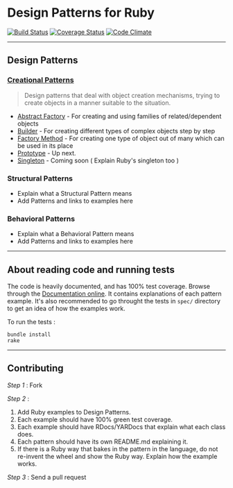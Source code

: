 Design Patterns for Ruby
========================

[![Build Status](https://travis-ci.org/emilsoman/design-patterns-ruby.png?branch=master)](https://travis-ci.org/emilsoman/design-patterns-ruby)
[![Coverage Status](https://coveralls.io/repos/emilsoman/design-patterns-ruby/badge.png?branch=master)](https://coveralls.io/r/emilsoman/design-patterns-ruby)
[![Code Climate](https://codeclimate.com/github/emilsoman/design-patterns-ruby.png)](https://codeclimate.com/github/emilsoman/design-patterns-ruby)

-------

## Design Patterns

### [Creational Patterns](/creational)
> Design patterns that deal with object creation mechanisms,
  trying to create objects in a manner suitable to the situation.
  
* [Abstract Factory](/creational/abstract_factory) -
  For creating and using families of related/dependent objects
* [Builder](/creational/builder) -
  For creating different types of complex objects step by step
* [Factory Method](/creational/factory_method) -
  For creating one type of object out of many which can be used in its place
* [Prototype](/creational/prototype) -
  Up next.
* [Singleton](/creational/singleton) -
  Coming soon ( Explain Ruby's singleton too )

### Structural Patterns
* Explain what a Structural Pattern means
* Add Patterns and links to examples here

### Behavioral Patterns
* Explain what a Behavioral Pattern means
* Add Patterns and links to examples here

-------

## About reading code and running tests

The code is heavily documented, and has 100% test coverage. Browse through
the [Documentation online](http://rubydoc.info/github/emilsoman/design-patterns-ruby/master/frames).
It contains explanations of each pattern example. It's also recommended
to go throught the tests in `spec/` directory to get an idea of how the examples
work.

To run the tests :

    bundle install
    rake

-------

## Contributing

_Step 1_ : Fork

_Step 2_ :

1. Add Ruby examples to Design Patterns.
2. Each example should have 100% green test coverage.
3. Each example should have RDocs/YARDocs that explain what each class does.
4. Each pattern should have its own README.md explaining it.
5. If there is a Ruby way that bakes in the pattern in the language, do not re-invent the wheel and show the Ruby way.
Explain how the example works.

_Step 3_ : Send a pull request


